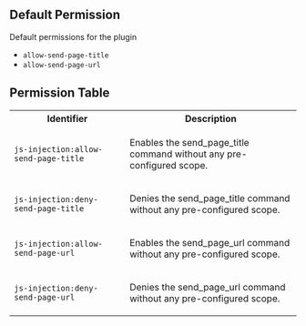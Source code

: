 ## Default Permission

Default permissions for the plugin

- `allow-send-page-title`
- `allow-send-page-url`

## Permission Table

<table>
<tr>
<th>Identifier</th>
<th>Description</th>
</tr>


<tr>
<td>

`js-injection:allow-send-page-title`

</td>
<td>

Enables the send_page_title command without any pre-configured scope.

</td>
</tr>

<tr>
<td>

`js-injection:deny-send-page-title`

</td>
<td>

Denies the send_page_title command without any pre-configured scope.

</td>
</tr>

<tr>
<td>

`js-injection:allow-send-page-url`

</td>
<td>

Enables the send_page_url command without any pre-configured scope.

</td>
</tr>

<tr>
<td>

`js-injection:deny-send-page-url`

</td>
<td>

Denies the send_page_url command without any pre-configured scope.

</td>
</tr>
</table>
